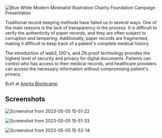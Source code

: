 ![Blue White Modern Minimalist Illustration Charity Foundation Campaign Presentation](https://user-images.githubusercontent.com/73246484/236437426-ef5921c9-44c8-4860-90ae-6a495a35b864.jpg)



Traditional record-keeping methods have failed us in several ways. One of the main reasons is the lack of transparency in the process. It is difficult to verify the authenticity of paper records, and they are often subject to corruption and tampering. Additionally, paper records are fragmented, making it difficult to keep track of a patient's complete medical history. 

The introduction of web3, DID's, and ZK-proof technology provides the highest level of security and privacy for digital documents. Patients can control who has access to their medical records, and healthcare providers can access the necessary information without compromising patient's privacy.

Built at [Amrita Blockcamp](https://devfolio.co/projects/a-0b31)

## Screenshots

![Screenshot from 2023-05-05 15-51-22](https://user-images.githubusercontent.com/73246484/236437184-d33cfb16-4b2c-4b47-8197-de6414f6a4c3.png)

![Screenshot from 2023-05-05 15-51-33](https://user-images.githubusercontent.com/73246484/236437181-da5710c6-3894-4885-9f1c-c7a3e3b307a1.png)


![Screenshot from 2023-05-05 15-52-14](https://user-images.githubusercontent.com/73246484/236437159-f5ff9d28-f923-4574-b8e5-fbfe69b9b438.png)
